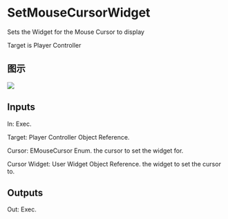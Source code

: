 # SetMouseCursorWidget

Sets the Widget for the Mouse Cursor to display

Target is Player Controller

## 图示

![]($-20221218-19071860.png)

## Inputs

In: Exec.

Target: Player Controller Object Reference.

Cursor: EMouseCursor Enum. the cursor to set the widget for.

Cursor Widget: User Widget Object Reference. the widget to set the cursor to.  

## Outputs

Out: Exec.

